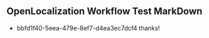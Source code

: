## OpenLocalization Workflow Test MarkDown
* bbfd1f40-5eea-479e-8ef7-d4ea3ec7dcf4 thanks!

<!--HONumber=Jul16_HO4-->


